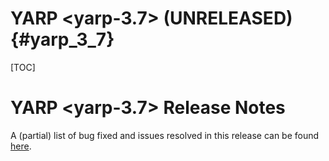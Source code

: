 YARP <yarp-3.7> (UNRELEASED)                                         {#yarp_3_7}
============================

[TOC]

YARP <yarp-3.7> Release Notes
=============================


A (partial) list of bug fixed and issues resolved in this release can be found
[here](https://github.com/robotology/yarp/issues?q=label%3A%22Fixed+in%3A+YARP+yarp-3.7%22).

